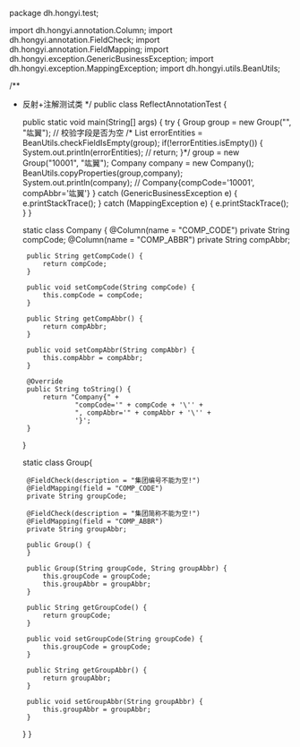 package dh.hongyi.test;

import dh.hongyi.annotation.Column;
import dh.hongyi.annotation.FieldCheck;
import dh.hongyi.annotation.FieldMapping;
import dh.hongyi.exception.GenericBusinessException;
import dh.hongyi.exception.MappingException;
import dh.hongyi.utils.BeanUtils;

/**
 * 反射+注解测试类
 */
public class ReflectAnnotationTest {

    public static void main(String[] args) {
        try {
            Group group = new Group("", "竑翼"); // 校验字段是否为空
           /* List<ErrorEntity> errorEntities = BeanUtils.checkFieldIsEmpty(group);
            if(!errorEntities.isEmpty()) {
                System.out.println(errorEntities); //
                return;
            }*/
            group = new Group("10001", "竑翼");
            Company company = new Company();
            BeanUtils.copyProperties(group,company);
            System.out.println(company); // Company{compCode='10001', compAbbr='竑翼'}
        } catch (GenericBusinessException e) {
            e.printStackTrace();
        } catch (MappingException e) {
            e.printStackTrace();
        }
    }

    static class Company {
        @Column(name = "COMP_CODE")
        private String compCode;
        @Column(name = "COMP_ABBR")
        private String compAbbr;

        public String getCompCode() {
            return compCode;
        }

        public void setCompCode(String compCode) {
            this.compCode = compCode;
        }

        public String getCompAbbr() {
            return compAbbr;
        }

        public void setCompAbbr(String compAbbr) {
            this.compAbbr = compAbbr;
        }

        @Override
        public String toString() {
            return "Company{" +
                    "compCode='" + compCode + '\'' +
                    ", compAbbr='" + compAbbr + '\'' +
                    '}';
        }
    }

    static class Group{

        @FieldCheck(description = "集团编号不能为空!")
        @FieldMapping(field = "COMP_CODE")
        private String groupCode;

        @FieldCheck(description = "集团简称不能为空!")
        @FieldMapping(field = "COMP_ABBR")
        private String groupAbbr;

        public Group() {
        }

        public Group(String groupCode, String groupAbbr) {
            this.groupCode = groupCode;
            this.groupAbbr = groupAbbr;
        }

        public String getGroupCode() {
            return groupCode;
        }

        public void setGroupCode(String groupCode) {
            this.groupCode = groupCode;
        }

        public String getGroupAbbr() {
            return groupAbbr;
        }

        public void setGroupAbbr(String groupAbbr) {
            this.groupAbbr = groupAbbr; 
        }
    }
}

